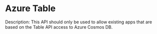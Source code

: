 # Azure Table

Description: This API should only be used to allow existing apps that are based on the Table API access to Azure Cosmos DB.